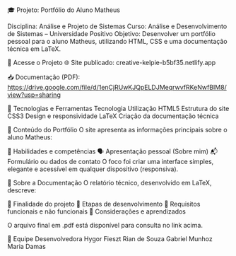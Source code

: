 🎓 Projeto: Portfólio do Aluno Matheus

Disciplina: Análise e Projeto de Sistemas
Curso: Análise e Desenvolvimento de Sistemas – Universidade Positivo
Objetivo: Desenvolver um portfólio pessoal para o aluno Matheus, utilizando HTML, CSS e uma documentação técnica em LaTeX.

🔗 Acesse o Projeto
🌐 Site publicado:
creative-kelpie-b5bf35.netlify.app

📥 Documentação (PDF):
https://drive.google.com/file/d/1enCjRUwKJQpELDJMeqrwvfRKeNwfBIM8/view?usp=sharing

🧰 Tecnologias e Ferramentas
Tecnologia	Utilização
HTML5	Estrutura do site
CSS3	Design e responsividade
LaTeX	Criação da documentação técnica

🧩 Conteúdo do Portfólio
O site apresenta as informações principais sobre o aluno Matheus:

🧠 Habilidades e competências
🗣️ Apresentação pessoal (Sobre mim)
📬 Formulário ou dados de contato
O foco foi criar uma interface simples, elegante e acessível em qualquer dispositivo (responsiva).

📘 Sobre a Documentação
O relatório técnico, desenvolvido em LaTeX, descreve:

🎯 Finalidade do projeto
🧪 Etapas de desenvolvimento
🔎 Requisitos funcionais e não funcionais
🧾 Considerações e aprendizados

O arquivo final em .pdf está disponível para consulta no link acima.

👥 Equipe Desenvolvedora
Hygor Fieszt
Rian de Souza
Gabriel Munhoz
Maria Damas
